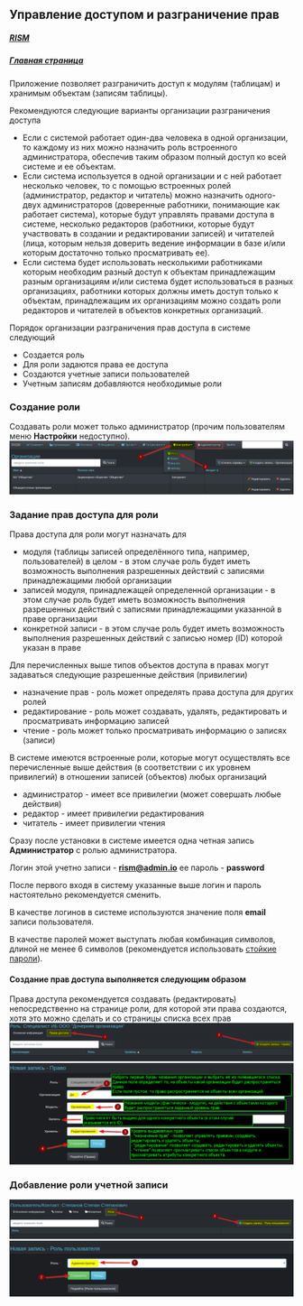 ## Управление доступом и разграничение прав
##### [RISM](../index.md)
##### [Главная страница](../../index.md)
Приложение позволяет разграничить доступ к модулям (таблицам) и хранимым объектам (записям таблицы).

Рекомендуются следующие варианты организации разграничения доступа
* Если с системой работает один-два человека в одной организации, то каждому из них можно назначить роль встроенного администратора, обеспечив таким образом полный доступ ко всей системе и ее объектам.
* Если система используется в одной организации и с ней работает несколько человек, то с помощью встроенных ролей (администратор, редактор и читатель) можно назначить одного-двух администраторов (доверенные работники, понимающие как работает система), которые будут управлять правами доступа в системе, несколько редакторов (работники, которые будут участвовать в создании и редактировании записей) и читателей (лица, которым нельзя доверить ведение информации в базе и/или которым достаточно только просматривать ее).
* Если система будет использовать несколькими работниками которым необходим разный доступ к объектам принадлежащим разным организациям и/или система будет использоваться в разных организациях, работники которых должны иметь доступ только к объектам, принадлежащим их организациям можно создать роли редакторов и читателей в объектов конкретных организаций.

Порядок организации разграничения прав доступа в системе следующий
* Создается роль
* Для роли задаются права ее доступа
* Создаются учетные записи пользователей
* Учетным записям добавляются необходимые роли

### Создание роли
Создавать роли может только администратор (прочим пользователям меню **Настройки** недоступно).
![](roles_link.png)
### Задание прав доступа для роли
Права доступа для роли могут назначать для
* модуля (таблицы записей определённого типа, например, пользователей) в целом - в этом случае роль будет иметь возможность выполнения разрешенных действий с записями принадлежащими любой организации
* записей модуля, принадлежащей определенной организации - в этом случае роль будет иметь возможность выполнения разрешенных действий с записями принадлежащими указанной в праве организации
* конкретной записи - в этом случае роль будет иметь возможность выполнения разрешенных действий с записью номер (ID) которой указан в праве

Для перечисленных выше типов объектов доступа в правах могут задаваться следующие разрешенные действия (привилегии)
* назначение прав - роль может определять права доступа для других ролей
* редактирование - роль может создавать, удалять, редактировать и просматривать информацию записей
* чтение - роль может только просматривать информацию о записях (записи)

В системе имеются встроенные роли, которые могут осуществлять все перечисленные выше действия (в соответствии с их уровнем привилегий) в отношении записей (объектов) любых организаций
* администратор - имеет все привилегии (может совершать любые действия)
* редактор - имеет привилегии редактирования
* читатель - имеет привилегии чтения

Сразу после установки в системе имеется одна четная запись **Администратор** с ролью администратора.

Логин этой учетно записи - **rism@admin.io**
ее пароль - **password**

После первого входя в систему указанные выше логин и пароль настоятельно рекомендуется сменить.

В качестве логинов в системе используются значение поля **email** записи пользователя.

В качестве паролей может выступать любая комбинация символов, длиной не менее 6 символов (рекомендуется использовать [стойкие пароли](https://ru.wikipedia.org/wiki/%D0%A1%D0%BB%D0%BE%D0%B6%D0%BD%D0%BE%D1%81%D1%82%D1%8C_%D0%BF%D0%B0%D1%80%D0%BE%D0%BB%D1%8F)).
#### Создание прав доступа выполняется следующим образом
Права доступа рекомендуется создавать (редактировать) непосредственно на странице роли, для которой эти права создаются, хотя это можно сделать и со страницы списка всех прав
![](new_right.png)
![](create_right.png)
### Добавление роли учетной записи
![](new_user_role.png)
![](create_user_role.png)
